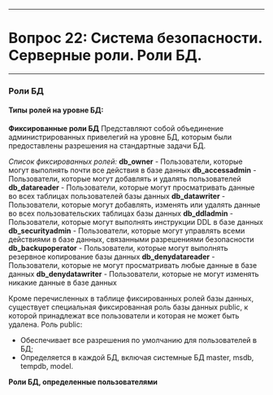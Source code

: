 ___
# Вопрос 22: Система безопасности. Серверные роли. Роли БД.
___

### Роли БД

#### Типы ролей на уровне БД:
**Фиксированные роли БД**
Представляют собой объединение администрированных привелегий на уровне БД, которым были предоставлены разрешения на стандартные задачи БД.

*Список фиксированных ролей:*
**db_owner** - Пользователи, которые могут выполнять почти все действия в базе данных
**db_accessadmin** - Пользователи, которые могут добавлять и удалять пользователей
**db_datareader** - Пользователи, которые могут просматривать данные во всех таблицах пользователей базы данных
**db_datawriter** - Пользователи, которые могут добавлять, изменять или удалять данные во всех пользовательских таблицах базы данных
**db_ddladmin** - Пользователи, которые могут выполнять инструкции DDL в базе данных
**db_securityadmin** - Пользователи, которые могут управлять всеми действиями в базе данных, связанными разрешениями безопасности
**db_backupoperator** - Пользователи, которые могут выполнять резервное копирование базы данных
**db_denydatareader** - Пользователи, которые не могут просматривать любые данные в базе данных
**db_denydatawriter** - Пользователи, которые не могут изменять никакие данные в базе данных

Кроме перечисленных в таблице фиксированных ролей базы данных, существует специальная фиксированная роль базы данных public, к которой принадлежат все пользователи и которая не может быть удалена.
Роль public:
* Обеспечивает все разрешения по умолчанию для пользователей в БД;
* Определяется в каждой БД, включая системные БД master, msdb, tempdb, model.

**Роли БД, определенные пользователями**